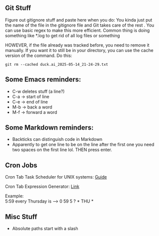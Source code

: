 ## Git Stuff

Figure out gitignore stuff and paste here when you do:
You kinda just put the name of the file in the gitignore file and Git takes care of the rest . You can use basic regex to make this more efficient. Common thing is doing something like *.log to get rid of all log files or something

HOWEVER, if the file already was tracked before, you need to remove it manually. If you want it to still be in your directory, you can use the cache version of the command. Do this:

`git rm --cached duck.ai_2025-05-14_21-24-29.txt`

## Some Emacs reminders:
- C-w deletes stuff (a line?)
- C-a -> start of line
- C-e -> end of line
- M-b -> back a word
- M-f -> forward a word


## Some Markdown reminders:  
- Backticks can distinguish code in Markdown 
- Apparently to get one line to be on the line after the first one you need two spaces on the first line lol. THEN press enter.

## Cron Jobs
Cron Tab Task Scheduler for UNIX systems: [Guide](https://medium.com/@justin_ng/how-to-run-your-script-on-a-schedule-using-crontab-on-macos-a-step-by-step-guide-a7ba539acf76)  

Cron Tab Expression Generator: [Link](http://www.cronmaker.com/;jsessionid=node01efv6yyj1wa3s10wger6hjr2tv398869.node0?0)  

Example:  
5:59 every Thursday is --> 0 59 5 ? * THU *  


## Misc Stuff
- Absolute paths start with a slash